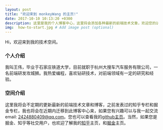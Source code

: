```yaml
---
layout: post
title: "欢迎来到 monkeyWang 的主页!"
date: 2017-10-10 10:13:20 +0300
description: 这里是我的个人博客中心，这里将会添加各种最新的前端技术文章，欢迎您的访问，如果您有什么建议可以随时进行沟通与交流. # Add post description (optional)
img:  how-to-start.jpg # Add image post (optional)
---
```


Hi，欢迎来到我的技术空间。
###  个人介绍
我叫王伟，毕业于石家庄铁道大学，目前就职于杭州大搜车汽车服务有限公司，一名前端研发攻城狮。我热爱编程，喜欢钻研技术，对前端领域有一定的研究和经验。
###  空间介绍
这里我将会不定期的更新最新的前端技术文章和博客，之前发表过的知乎专栏和掘金专栏，我也将会在近期内迁移到此博客中心来，如果您有兴趣可以与我一起交流 email: 2424880409@qq.com。您也可以查看我的[github主页][monkeywang-gh]。当然，如果您是掘金、知乎等社交用户，也欢迎了解我的[知乎][zhihu]主页，和[掘金][juejin]主页。


[monkeywang-gh]: https://github.com/monkeyWangs
[zhihu]: https://www.zhihu.com/people/monkey-wang-/activities
[juejin]: https://juejin.im/user/58de5a49ac502e006cfb35e9